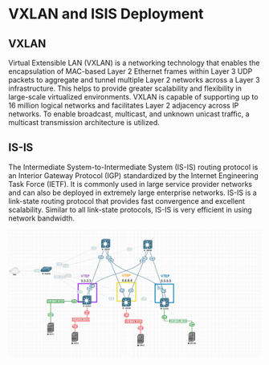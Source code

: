 # VXLAN and ISIS Deployment

## VXLAN
Virtual Extensible LAN (VXLAN) is a networking technology that enables the encapsulation of MAC-based Layer 2 Ethernet frames within Layer 3 UDP packets to aggregate and tunnel multiple Layer 2 networks across a Layer 3 infrastructure. This helps to provide greater scalability and flexibility in large-scale virtualized environments. VXLAN is capable of supporting up to 16 million logical networks and facilitates Layer 2 adjacency across IP networks. To enable broadcast, multicast, and unknown unicast traffic, a multicast transmission architecture is utilized.

## IS-IS

The Intermediate System-to-Intermediate System (IS-IS) routing protocol is an Interior Gateway Protocol (IGP) standardized by the Internet Engineering Task Force (IETF). It is commonly used in large service provider networks and can also be deployed in extremely large enterprise networks. IS-IS is a link-state routing protocol that provides fast convergence and excellent scalability. Similar to all link-state protocols, IS-IS is very efficient in using network bandwidth.

![topology](./topology.png)
 
